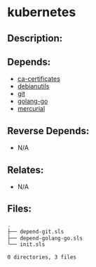 # kubernetes

## Description:



## Depends:

  -  [ca-certificates](/salt/ca-certificates)
  -  [debianutils](/salt/debianutils)
  -  [git](/salt/git)
  -  [golang-go](/salt/golang-go)
  -  [mercurial](/salt/mercurial)

## Reverse Depends:

  -  N/A

## Relates:

  -  N/A

## Files:

```bash
.
├── depend-git.sls
├── depend-golang-go.sls
└── init.sls

0 directories, 3 files
```
